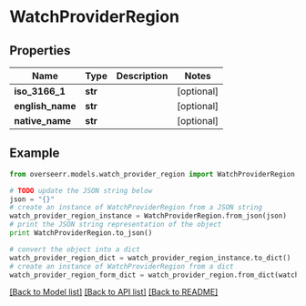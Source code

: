 # WatchProviderRegion


## Properties

Name | Type | Description | Notes
------------ | ------------- | ------------- | -------------
**iso_3166_1** | **str** |  | [optional] 
**english_name** | **str** |  | [optional] 
**native_name** | **str** |  | [optional] 

## Example

```python
from overseerr.models.watch_provider_region import WatchProviderRegion

# TODO update the JSON string below
json = "{}"
# create an instance of WatchProviderRegion from a JSON string
watch_provider_region_instance = WatchProviderRegion.from_json(json)
# print the JSON string representation of the object
print WatchProviderRegion.to_json()

# convert the object into a dict
watch_provider_region_dict = watch_provider_region_instance.to_dict()
# create an instance of WatchProviderRegion from a dict
watch_provider_region_form_dict = watch_provider_region.from_dict(watch_provider_region_dict)
```
[[Back to Model list]](../README.md#documentation-for-models) [[Back to API list]](../README.md#documentation-for-api-endpoints) [[Back to README]](../README.md)



